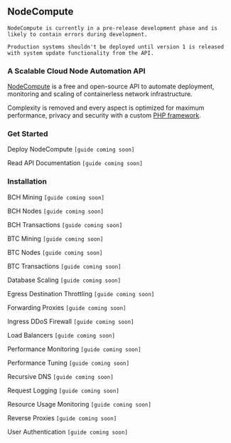 ## NodeCompute

`NodeCompute is currently in a pre-release development phase and is likely to contain errors during development.`

`Production systems shouldn't be deployed until version 1 is released with system update functionality from the API.`

### A Scalable Cloud Node Automation API

[NodeCompute](https://github.com/twexxor/nodecompute/) is a free and open-source API to automate deployment, monitoring and scaling of containerless network infrastructure.

Complexity is removed and every aspect is optimized for maximum performance, privacy and security with a custom [PHP framework](https://github.com/twexxor/nodecompute/blob/main/system_databases.php).

### Get Started

Deploy NodeCompute `[guide coming soon]`

Read API Documentation `[guide coming soon]`

### Installation

BCH Mining `[guide coming soon]`

BCH Nodes `[guide coming soon]`

BCH Transactions `[guide coming soon]`

BTC Mining `[guide coming soon]`

BTC Nodes `[guide coming soon]`

BTC Transactions `[guide coming soon]`

Database Scaling `[guide coming soon]`

Egress Destination Throttling `[guide coming soon]`

Forwarding Proxies `[guide coming soon]`

Ingress DDoS Firewall `[guide coming soon]`

Load Balancers `[guide coming soon]`

Performance Monitoring `[guide coming soon]`

Performance Tuning `[guide coming soon]`

Recursive DNS `[guide coming soon]`

Request Logging `[guide coming soon]`

Resource Usage Monitoring `[guide coming soon]`

Reverse Proxies `[guide coming soon]`

User Authentication `[guide coming soon]`
